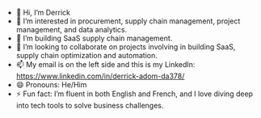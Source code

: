 - 👋 Hi, I’m Derrick
- 👀 I’m interested in procurement, supply chain management, project management, and data analytics.
- 🌱 I’m building SaaS supply chain management.
- 💞️ I’m looking to collaborate on projects involving in building SaaS, supply chain optimization and automation.
- 📫 My email is on the left side and this is my LinkedIn: https://www.linkedin.com/in/derrick-adom-da378/
- 😄 Pronouns: He/Him
- ⚡ Fun fact: I’m fluent in both English and French, and I love diving deep into tech tools to solve business challenges.

<!---
puredreezy/puredreezy is a ✨ special ✨ repository because its `README.md` (this file) appears on your GitHub profile.
You can click the Preview link to take a look at your changes.
--->
